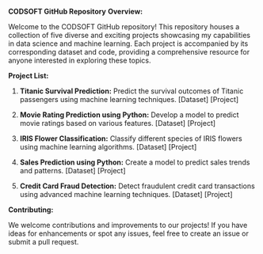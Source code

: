 **CODSOFT GitHub Repository**
**Overview:**

Welcome to the CODSOFT GitHub repository! This repository houses a collection of five diverse and exciting projects showcasing my capabilities in data science and machine learning. Each project is accompanied by its corresponding dataset and code, providing a comprehensive resource for anyone interested in exploring these topics.

**Project List:**

1. **Titanic Survival Prediction:**
   Predict the survival outcomes of Titanic passengers using machine learning techniques.
   [Dataset]
   [Project]
   
2. **Movie Rating Prediction using Python:**
   Develop a model to predict movie ratings based on various features.
   [Dataset]
   [Project]

3. **IRIS Flower Classification:**
   Classify different species of IRIS flowers using machine learning algorithms.
   [Dataset]
   [Project]

4. **Sales Prediction using Python:**
   Create a model to predict sales trends and patterns.
   [Dataset]
   [Project]

5. **Credit Card Fraud Detection:**
   Detect fraudulent credit card transactions using advanced machine learning techniques.
   [Dataset]
   [Project]

**Contributing:**

We welcome contributions and improvements to our projects! If you have ideas for enhancements or spot any issues, feel free to create an issue or submit a pull request.
